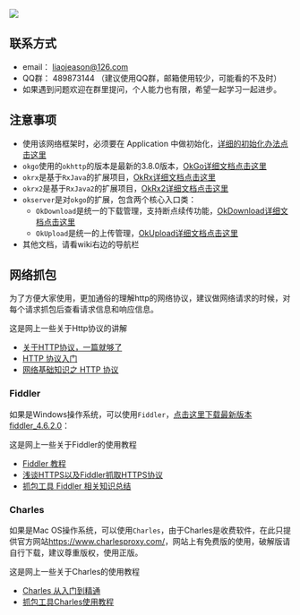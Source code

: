 ![](http://7xss53.com1.z0.glb.clouddn.com/markdown/aqyyw.jpg)

## 联系方式
 * email： liaojeason@126.com
 * QQ群： 489873144 （建议使用QQ群，邮箱使用较少，可能看的不及时）
 * 如果遇到问题欢迎在群里提问，个人能力也有限，希望一起学习一起进步。

## 注意事项
 * 使用该网络框架时，必须要在 Application 中做初始化，[详细的初始化办法点击这里](https://github.com/jeasonlzy/okhttp-OkGo/wiki/Init)
 * `okgo`使用的`okhttp`的版本是最新的3.8.0版本，[OkGo详细文档点击这里](https://github.com/jeasonlzy/okhttp-OkGo/wiki/OkGo)
 * `okrx`是基于`RxJava`的扩展项目，[OkRx详细文档点击这里](https://github.com/jeasonlzy/okhttp-OkGo/wiki/OkRx)
 * `okrx2`是基于`RxJava2`的扩展项目，[OkRx2详细文档点击这里](https://github.com/jeasonlzy/okhttp-OkGo/wiki/OkRx)
 * `okserver`是对`okgo`的扩展，包含两个核心入口类：
   - `OkDownload`是统一的下载管理，支持断点续传功能，[OkDownload详细文档点击这里](https://github.com/jeasonlzy/okhttp-OkGo/wiki/OkDownload)
   - `OkUpload`是统一的上传管理，[OkUpload详细文档点击这里](https://github.com/jeasonlzy/okhttp-OkGo/wiki/OkUpload)
 * 其他文档，请看wiki右边的导航栏

## 网络抓包
为了方便大家使用，更加通俗的理解http的网络协议，建议做网络请求的时候，对每个请求抓包后查看请求信息和响应信息。

这是网上一些关于Http协议的讲解
- [关于HTTP协议，一篇就够了](http://www.cnblogs.com/ranyonsue/p/5984001.html)
- [HTTP 协议入门](http://www.ruanyifeng.com/blog/2016/08/http.html)
- [网络基础知识之 HTTP 协议](https://zhuanlan.zhihu.com/p/24913080)

### Fiddler
如果是Windows操作系统，可以使用`Fiddler`，[点击这里下载最新版本fiddler_4.6.2.0](http://7xss53.com1.z0.glb.clouddn.com/file/fiddler4_4.6.2.0_setup.1453708442.exe)：

这是网上一些关于Fiddler的使用教程
- [Fiddler 教程](http://www.cnblogs.com/FounderBox/p/4653588.html?utm_source=tuicool&utm_medium=referral)
- [浅谈HTTPS以及Fiddler抓取HTTPS协议](http://www.jianshu.com/p/54dd21c50f21)
- [抓包工具 Fiddler 相关知识总结](http://www.jianshu.com/p/4a8dae519efe)

### Charles 
如果是Mac OS操作系统，可以使用`Charles`，由于Charles是收费软件，在此只提供官方网站<https://www.charlesproxy.com/>，网站上有免费版的使用，破解版请自行下载，建议尊重版权，使用正版。

这是网上一些关于Charles的使用教程
- [Charles 从入门到精通](http://blog.devtang.com/2015/11/14/charles-introduction/)
- [抓包工具Charles使用教程](http://www.cnblogs.com/yuanjunliang/articles/5167927.html)